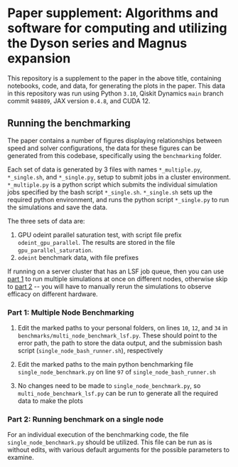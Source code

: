 # Paper supplement: Algorithms and software for computing and utilizing the Dyson series and Magnus expansion

This repository is a supplement to the paper in the above title, containing notebooks, code, and
data, for generating the plots in the paper. This data in this repository was run using Python
`3.10`, Qiskit Dynamics `main` branch commit `948809`, JAX version `0.4.8`, and CUDA 12.

## Running the benchmarking

The paper contains a number of figures displaying relationships between speed and solver
configurations, the data for these figures can be generated from this codebase, specifically using
the `benchmarking` folder.

Each set of data is generated by 3 files with names `*_multiple.py`, `*_single.sh`, and `*_single.py`,
setup to submit jobs in a cluster environment. `*_multiple.py` is a python script which submits
the individual simulation jobs specified by the bash script `*_single.sh`. `*_single.sh` sets up
the required python environment, and runs the python script `*_single.py` to run the simulations
and save the data.

The three sets of data are:
1. GPU odeint parallel saturation test, with script file prefix `odeint_gpu_parallel`. The results are 
   stored in the file `gpu_parallel_saturation`.
2. `odeint` benchmark data, with file prefixes 

If running on a server cluster that has an LSF job queue, then you can use [part 1](#part-1-multiple-node-benchmarking) to run multiple simulations at once on different nodes, otherwise skip to [part 2](#part-2-running-benchmark-on-a-single-node) -- you will have to manually rerun the simulations to observe efficacy on different hardware.

### Part 1: Multiple Node Benchmarking

1. Edit the marked paths to your personal folders, on lines `10`, `12`, and `34` in `benchmarks/multi_node_benchmark_lsf.py`. These should point to the error path, the path to store the data output, and the submission bash script (`single_node_bash_runner.sh`), respectively

2. Edit the marked paths to the main python benchmarking file `single_node_benchmark.py` on line `97` of `single_node_bash_runner.sh`

3. No changes need to be made to `single_node_benchmark.py`, so `multi_node_benchmark_lsf.py` can be run to generate all the required data to make the plots

### Part 2: Running benchmark on a single node

For an individual execution of the benchmarking code, the file `single_node_benchmark.py` should be utilized. This file can be run as is without edits, with various default arguments for the possible parameters to examine.

